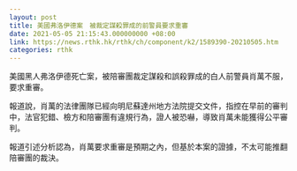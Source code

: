```yaml
---
layout: post
title: 美國弗洛伊德案　被裁定謀殺罪成的前警員要求重審
date: 2021-05-05 21:15:43.000000000 +08:00
link: https://news.rthk.hk/rthk/ch/component/k2/1589390-20210505.htm
categories: rthk
---
```


美國黑人弗洛伊德死亡案，被陪審團裁定謀殺和誤殺罪成的白人前警員肖萬不服，要求重審。

報道說，肖萬的法律團隊已經向明尼蘇達州地方法院提交文件，指控在早前的審判中，法官犯錯、檢方和陪審團有違規行為，證人被恐嚇，導致肖萬未能獲得公平審判。

報道引述分析認為，肖萬要求重審是預期之內，但基於本案的證據，不太可能推翻陪審團的裁決。
